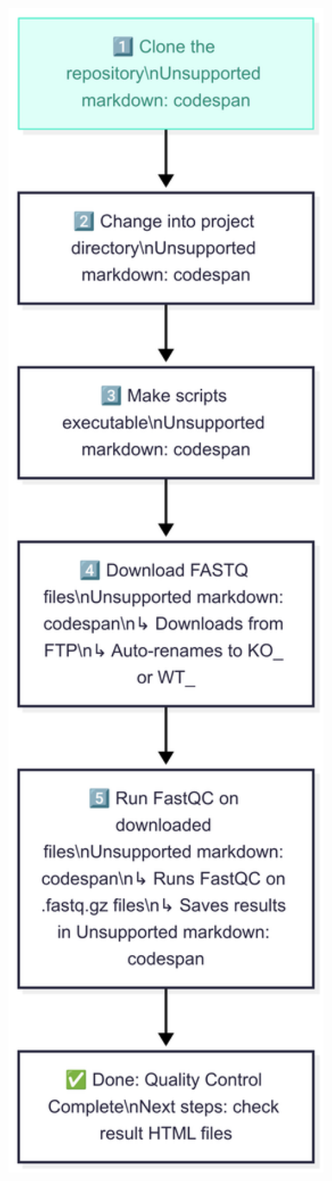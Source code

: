 <p align="center">
  <img src="images/step1_USAGE_GUIDE.png" alt="RNA-seq Flowchart" width="600">
</p>
